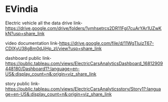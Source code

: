 # EVindia

Electric vehicle all the data drive link-https://drive.google.com/drive/folders/1ymhsetrcs2DR11FgI7cuArYAr1UZwKkN?usp=share_link


video documentation link-https://drive.google.com/file/d/11WgTIuizT67-CDIXyU38gBm0dJjHp_zI/view?usp=share_link

dashboard public link-
https://public.tableau.com/views/ElectricCarsAnalyticsDashboard_16812909448180/Dashboard1?:language=en-US&:display_count=n&:origin=viz_share_link

story public link-https://public.tableau.com/views/ElectricCarsAnalyticsstory/Story1?:language=en-US&:display_count=n&:origin=viz_share_link
